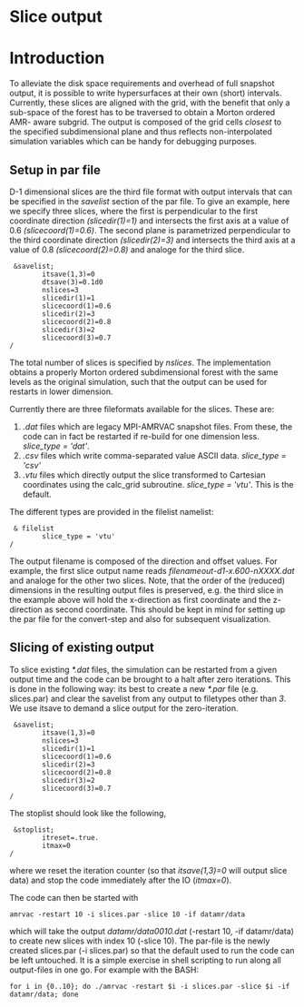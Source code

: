 # Slice output

# Introduction

To alleviate the disk space requirements and overhead of full snapshot output,
it is possible to write hypersurfaces at their own (short) intervals.
Currently, these slices are aligned with the grid, with the benefit that only
a sub-space of the forest has to be traversed to obtain a Morton ordered AMR-
aware subgrid. The output is composed of the grid cells _closest_ to the
specified subdimensional plane and thus reflects non-interpolated simulation
variables which can be handy for debugging purposes.

## Setup in par file

D-1 dimensional slices are the third file format with output intervals that
can be specified in the _savelist_ section of the par file. To give an
example, here we specify three slices, where the first is perpendicular to the
first coordinate direction _(slicedir(1)=1)_ and intersects the first axis at
a value of 0.6 _(slicecoord(1)=0.6)_. The second plane is parametrized
perpendicular to the third coordinate direction _(slicedir(2)=3)_ and
intersects the third axis at a value of 0.8 _(slicecoord(2)=0.8)_ and analoge
for the third slice.

     &savelist;
            itsave(1,3)=0
            dtsave(3)=0.1d0
            nslices=3
            slicedir(1)=1
            slicecoord(1)=0.6
            slicedir(2)=3
            slicecoord(2)=0.8
            slicedir(3)=2
            slicecoord(3)=0.7
    /

The total number of slices is specified by _nslices_. The implementation
obtains a properly Morton ordered subdimensional forest with the same levels
as the original simulation, such that the output can be used for restarts in
lower dimension.

Currently there are three fileformats available for the slices.  These are:

1. _.dat_ files which are legacy MPI-AMRVAC snapshot files.  From these, the code can in fact be restarted if re-build for one dimension less.  _slice_type = 'dat'_.
2. _.csv_ files which write comma-separated value ASCII data. _slice_type = 'csv'_
3. _.vtu_ files which directly output the slice transformed to Cartesian coordinates using the calc_grid subroutine. _slice_type = 'vtu'_.  This is the default.  

The different types are provided in the filelist namelist:

     & filelist
            slice_type = 'vtu'
    /

The output filename is composed of the direction
and offset values. For example, the first slice output name reads
_filenameout-d1-x.600-nXXXX.dat_ and analoge for the other two slices.
Note, that the order of the (reduced) dimensions in the resulting output files
is preserved, e.g. the third slice in the example above will hold the
x-direction as first coordinate and the z-direction as second coordinate. This
should be kept in mind for setting up the par file for the convert-step and
also for subsequent visualization.

## Slicing of existing output

To slice existing _*.dat_ files, the simulation can be restarted from a given
output time and the code can be brought to a halt after zero iterations. This
is done in the following way: its best to create a new _*.par_ file (e.g.
slices.par) and clear the savelist from any output to filetypes other than
_3_. We use itsave to demand a slice output for the zero-iteration.

     &savelist;
            itsave(1,3)=0
            nslices=3
            slicedir(1)=1
            slicecoord(1)=0.6
            slicedir(2)=3
            slicecoord(2)=0.8
            slicedir(3)=2
            slicecoord(3)=0.7
    /

The stoplist should look like the following,

     &stoplist;
            itreset=.true.
            itmax=0
    /

where we reset the iteration counter (so that _itsave(1,3)=0_ will output
slice data) and stop the code immediately after the IO (_itmax=0_).

The code can then be started with

    amrvac -restart 10 -i slices.par -slice 10 -if datamr/data

which will take the output _datamr/data0010.dat_ (-restart 10, -if
datamr/data) to create new slices with index 10 (-slice 10). The par-file is
the newly created slices.par (-i slices.par) so that the default used to run
the code can be left untouched. It is a simple exercise in shell scripting to
run along all output-files in one go. For example with the BASH:

    for i in {0..10}; do ./amrvac -restart $i -i slices.par -slice $i -if datamr/data; done
